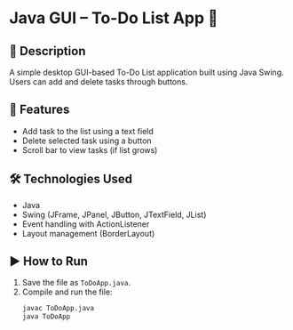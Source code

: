 # Java GUI – To-Do List App 📝

## 📌 Description
A simple desktop GUI-based To-Do List application built using Java Swing. Users can add and delete tasks through buttons.

## 🎯 Features
- Add task to the list using a text field
- Delete selected task using a button
- Scroll bar to view tasks (if list grows)

## 🛠 Technologies Used
- Java
- Swing (JFrame, JPanel, JButton, JTextField, JList)
- Event handling with ActionListener
- Layout management (BorderLayout)

## ▶️ How to Run
1. Save the file as `ToDoApp.java`.
2. Compile and run the file:
   ```bash
   javac ToDoApp.java
   java ToDoApp

